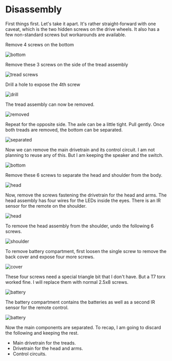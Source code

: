 # Disassembly

First things first. Let's take it apart. It's rather straight-forward with one caveat, which is the two hidden screws on the drive wheels. It also has a few non-standard screws but workarounds are available.

Remove 4 screws on the bottom

![bottom](IMG_0783.jpeg)

Remove these 3 screws on the side of the tread assembly

![tread screws](IMG_0784.jpeg)

Drill a hole to expose the 4th screw

![drill](IMG_0785.jpeg)

The tread assembly can now be removed.

![removed](IMG_0786.jpeg)

Repeat for the opposite side. The axle can be a little tight. Pull gently. Once both treads are removed, the bottom can be separated.

![separated](IMG_0788.jpeg)

Now we can remove the main drivetrain and its control circuit. I am not planning to reuse any of this. But I am keeping the speaker and the switch.

![bottom](IMG_0789.jpeg)

Remove these 6 screws to separate the head and shoulder from the body.

![head](IMG_0790.jpeg)

Now, remove the screws fastening the drivetrain for the head and arms. The head assembly has four wires for the LEDs inside the eyes. There is an IR sensor for the remote on the shoulder.

![head](IMG_0792.jpeg)

To remove the head assembly from the shoulder, undo the following 6 screws.

![shoulder](IMG_0794.jpeg)

To remove battery compartment, first loosen the single screw to remove the back cover and expose four more screws.

![cover](IMG_0782.jpeg)

These four screws need a special triangle bit that I don't have. But a T7 torx worked fine. I will replace them with normal 2.5x8 screws.

![battery](IMG_0781.jpeg)

The battery compartment contains the batteries as well as a second IR sensor for the remote control.

![battery](IMG_0791.jpeg)

Now the main components are separated. To recap, I am going to discard the following and keeping the rest.
* Main drivetrain for the treads.
* Drivetrain for the head and arms.
* Control circuits.
